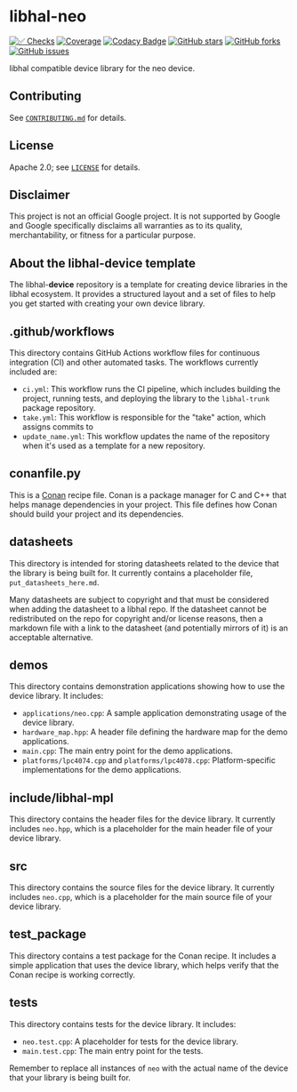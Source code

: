 # libhal-neo

[![✅ Checks](https://github.com/libhal/libhal-neo/actions/workflows/ci.yml/badge.svg)](https://github.com/libhal/libhal-neo/actions/workflows/ci.yml)
[![Coverage](https://libhal.github.io/libhal-neo/coverage/coverage.svg)](https://libhal.github.io/libhal-neo/coverage/)
[![Codacy Badge](https://app.codacy.com/project/badge/Grade/b084e6d5962d49a9afcb275d62cd6586)](https://www.codacy.com/gh/libhal/libhal-neo/dashboard?utm_source=github.com&amp;utm_medium=referral&amp;utm_content=libhal/libhal-neo&amp;utm_campaign=Badge_Grade)
[![GitHub stars](https://img.shields.io/github/stars/libhal/libhal-neo.svg)](https://github.com/libhal/libhal-neo/stargazers)
[![GitHub forks](https://img.shields.io/github/forks/libhal/libhal-neo.svg)](https://github.com/libhal/libhal-neo/network)
[![GitHub issues](https://img.shields.io/github/issues/libhal/libhal-neo.svg)](https://github.com/libhal/libhal-neo/issues)

libhal compatible device library for the neo device.

## Contributing

See [`CONTRIBUTING.md`](CONTRIBUTING.md) for details.

## License

Apache 2.0; see [`LICENSE`](LICENSE) for details.

## Disclaimer

This project is not an official Google project. It is not supported by
Google and Google specifically disclaims all warranties as to its quality,
merchantability, or fitness for a particular purpose.

## About the libhal-device template

The libhal-__device__ repository is a template for creating device libraries in
the libhal ecosystem. It provides a structured layout and a set of files to help
you get started with creating your own device library.

## .github/workflows

This directory contains GitHub Actions workflow files for continuous integration
(CI) and other automated tasks. The workflows currently included are:

- `ci.yml`: This workflow runs the CI pipeline, which includes
  building the project, running tests, and deploying the library to the
  `libhal-trunk` package repository.
- `take.yml`: This workflow is responsible for the "take" action, which assigns
  commits to
- `update_name.yml`: This workflow updates the name of the repository when it's
  used as a template for a new repository.

## conanfile.py

This is a [Conan](https://conan.io/) recipe file. Conan is a package manager for
C and C++ that helps manage dependencies in your project. This file defines how
Conan should build your project and its dependencies.

## datasheets

This directory is intended for storing datasheets related to the device that the
library is being built for. It currently contains a placeholder file,
`put_datasheets_here.md`.

Many datasheets are subject to copyright and that must be considered when adding
the datasheet to a libhal repo. If the datasheet cannot be redistributed on the
repo for copyright and/or license reasons, then a markdown file with a link to
the datasheet (and potentially mirrors of it) is an acceptable alternative.

## demos

This directory contains demonstration applications showing how to use the device
library. It includes:

- `applications/neo.cpp`: A sample application demonstrating usage of the
  device library.
- `hardware_map.hpp`: A header file defining the hardware map for the demo
  applications.
- `main.cpp`: The main entry point for the demo applications.
- `platforms/lpc4074.cpp` and `platforms/lpc4078.cpp`: Platform-specific
  implementations for the demo applications.

## include/libhal-mpl

This directory contains the header files for the device library. It currently
includes `neo.hpp`, which is a placeholder for the main header file of
your device library.

## src

This directory contains the source files for the device library. It currently
includes `neo.cpp`, which is a placeholder for the main source file of
your device library.

## test_package

This directory contains a test package for the Conan recipe. It includes a
simple application that uses the device library, which helps verify that the
Conan recipe is working correctly.

## tests

This directory contains tests for the device library. It includes:

- `neo.test.cpp`: A placeholder for tests for the device library.
- `main.test.cpp`: The main entry point for the tests.

Remember to replace all instances of `neo` with the actual name of the
device that your library is being built for.